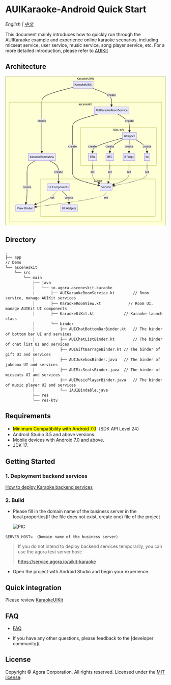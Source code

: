 # AUIKaraoke-Android Quick Start

*English | [中文](README.zh.md)*

This document mainly introduces how to quickly run through the AUIKaraoke example  and experience online karaoke scenarios, including micseat service, user service, music service, song player service, etc. For a more detailed introduction, please refer to  [AUIKit](https://github.com/AgoraIO-Community/AUIKit/blob/main/Android/README.md)

## Architecture

![auikitkaraoke-architecture](./doc/auikitkaraoke-architecture.png)

## Directory

```
.
├── app                                       				            // Demo
└── asceneskit																				
    └── src
        └── main
            ├── java
            │   └── io.agora.asceneskit.karaoke				
            │       ├── AUIKaraokeRoomService.kt	    // Room service, manage AUIKit services 
            │       ├── KaraokeRoomView.kt            // Room UI，manage AUIKit UI components
            │       ├── KaraokeUiKit.kt           	// Karaoke launch class
            │       └── binder
            │           ├── AUIChatBottomBarBinder.kt	// The binder of bottom bar UI and services
            │           ├── AUIChatListBinder.kt		// The binder of chat list UI and services
            │           ├── AUIGiftBarrageBinder.kt	// The binder of gift UI and services
            │           ├── AUIJukeboxBinder.java 	// The binder of jukebox UI and services
            │           ├── AUIMicSeatsBinder.java	// The binder of micseats UI and services
            │           ├── AUIMusicPlayerBinder.java	// The binder of music player UI and services
            │           └── IAUIBindable.java
            ├── res
            └── res-ktv
```



## Requirements

- <mark>Minimum Compatibility with Android 7.0</mark>（SDK API Level 24）
- Android Studio 3.5 and above versions.
- Mobile devices with Android 7.0 and above.
- JDK 17.

## Getting Started

### 1. Deployment backend services

[How to deploy Karaoke backend services](../backend)  

### 2. Build

- Please fill in the domain name of the business server in the local.properties(If the file does not exist, create one) file of the project
  
  ![PIC](https://accktvpic.oss-cn-beijing.aliyuncs.com/pic/github_readme/uikit/config_serverhost_android.png)

``` 
SERVER_HOST= （Domain name of the business server）
```

> If you do not intend to deploy backend services temporarily, you can use the agora test server host:
>
>  https://service.agora.io/uikit-karaoke


- Open the project with Android Studio and begin your experience.

## Quick integration
Please review [KaraokeUIKit](./doc/KaraokeUIKit.md)

## FAQ

- [FAQ](./doc/KaraokeFAQ.md)

- If you have any other questions, please feedback to the [developer community](

## License

Copyright © Agora Corporation. All rights reserved.
Licensed under the [MIT license](LICENSE).